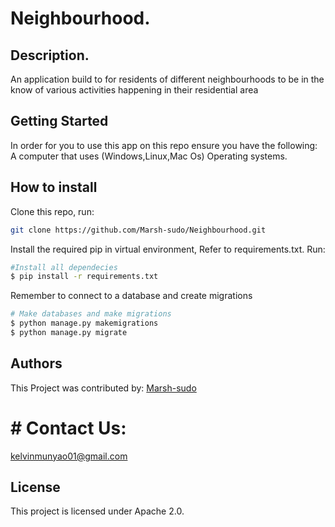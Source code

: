 # Neighbourhood.

## Description.
An application build to for residents of different neighbourhoods to be in the know of various activities
happening in their residential area

## Getting Started
In order for you to use this app on this repo ensure you have the following: <br>
A computer that uses (Windows,Linux,Mac Os) Operating systems.

## How to install
Clone this repo, run:
```bash
git clone https://github.com/Marsh-sudo/Neighbourhood.git
```
Install the required pip in virtual environment, Refer to requirements.txt. Run:
```bash
#Install all dependecies
$ pip install -r requirements.txt
```
Remember to connect to a database and create migrations
```bash
# Make databases and make migrations
$ python manage.py makemigrations 
$ python manage.py migrate 
```

## Authors
This Project was contributed by:
[Marsh-sudo](https://github.com/marsh-sudo/)

 # # Contact Us:
kelvinmunyao01@gmail.com

## License
This project is licensed under Apache 2.0.